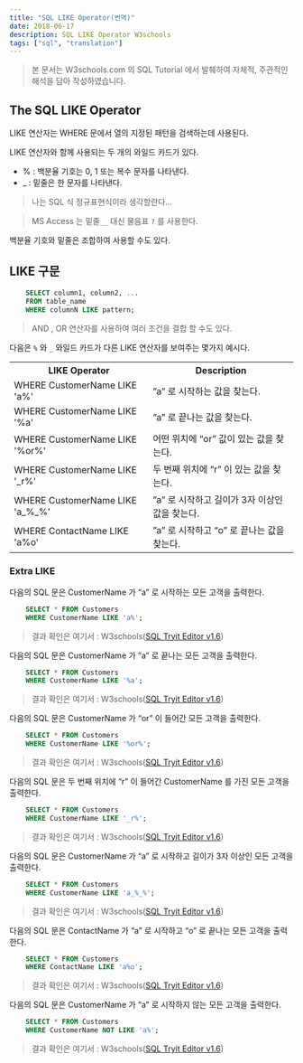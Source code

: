 ```yaml
---
title: "SQL LIKE Operator(번역)"
date: 2018-06-17
description: SQL LIKE Operator W3schools
tags: ["sql", "translation"]
---
```


> 본 문서는 W3schools.com 의 SQL Tutorial 에서 발췌하여 자체적, 주관적인 해석을 담아 작성하였습니다.

## The SQL LIKE Operator

LIKE 연산자는 WHERE 문에서 열의 지정된 패턴을 검색하는데 사용된다.

LIKE 연산자와 함께 사용되는 두 개의 와일드 카드가 있다.

- % : 백분율 기호는 0, 1 또는 복수 문자를 나타낸다.
- \_ : 밑줄은 한 문자를 나타낸다.

> 나는 SQL 식 정규표현식이라 생각할란다...

> MS Access 는 밑줄`__` 대신 물음표 `?` 를 사용한다.

백분율 기호와 밑줄은 조합하여 사용할 수도 있다.

## LIKE 구문

```sql
	SELECT column1, column2, ...
	FROM table_name
	WHERE columnN LIKE pattern;
```

> AND , OR 연산자를 사용하여 여러 조건을 결합 할 수도 있다.

다음은 `%` 와 `_` 와일드 카드가 다른 LIKE 연산자를 보여주는 몇가지 예시다.

<table class="w3-table-all notranslate">
  <tr>
    <th>LIKE Operator</th>
    <th>Description</th>
  </tr>
  <tr>
    <td>WHERE CustomerName LIKE 'a%'</td>
    <td>”a” 로 시작하는 값을 찾는다.</td>
  </tr>
  <tr>
    <td>WHERE CustomerName LIKE '%a'</td>
    <td>”a” 로 끝나는 값을 찾는다.</td>
  </tr>
  <tr>
    <td>WHERE CustomerName LIKE '%or%'</td>
    <td>어떤 위치에 “or” 값이 있는 값을 찾는다.</td>
  </tr>
  <tr>
    <td>WHERE CustomerName LIKE '_r%'</td>
    <td>두 번째 위치에 “r” 이 있는 값을 찾는다.</td>
  </tr>
  <tr>
    <td>WHERE CustomerName LIKE 'a_%_%'</td>
    <td>”a” 로 시작하고 길이가 3자 이상인 값을 찾는다.</td>
  </tr>
  <tr>
    <td>WHERE ContactName LIKE 'a%o'</td>
    <td>”a” 로 시작하고 “o” 로 끝나는 값을 찾는다.</td>
  </tr>
</table>

### Extra LIKE

다음의 SQL 문은 CustomerName 가 “a” 로 시작하는 모든 고객을 출력한다.

```sql
	SELECT * FROM Customers
	WHERE CustomerName LIKE 'a%';
```

> 결과 확인은 여기서 : W3schools([SQL Tryit Editor v1.6](https://www.w3schools.com/sql/trysql.asp?filename=trysql_select_like))

다음의 SQL 문은 CustomerName 가 ”a” 로 끝나는 모든 고객을 출력한다.

```sql
	SELECT * FROM Customers
	WHERE CustomerName LIKE '%a';
```

> 결과 확인은 여기서 : W3schools([SQL Tryit Editor v1.6](https://www.w3schools.com/sql/trysql.asp?filename=trysql_select_like_ending))

다음의 SQL 문은 CustomerName 가 “or” 이 들어간 모든 고객을 출력한다.

```sql
	SELECT * FROM Customers
	WHERE CustomerName LIKE '%or%';
```

> 결과 확인은 여기서 : W3schools([SQL Tryit Editor v1.6](https://www.w3schools.com/sql/trysql.asp?filename=trysql_select_like_pattern))

다음의 SQL 문은 두 번째 위치에 “r” 이 들어간 CustomerName 를 가진 모든 고객을 출력한다.

```sql
	SELECT * FROM Customers
	WHERE CustomerName LIKE '_r%';
```

> 결과 확인은 여기서 : W3schools([SQL Tryit Editor v1.6](https://www.w3schools.com/sql/trysql.asp?filename=trysql_select_like_underscore))

다음의 SQL 문은 CustomerName 가 “a” 로 시작하고 길이가 3자 이상인 모든 고객을 출력한다.

```sql
	SELECT * FROM Customers
	WHERE CustomerName LIKE 'a_%_%';
```

> 결과 확인은 여기서 : W3schools([SQL Tryit Editor v1.6](https://www.w3schools.com/sql/trysql.asp?filename=trysql_select_like_start_least))

다음의 SQL 문은 ContactName 가 “a” 로 시작하고 “o” 로 끝나는 모든 고객을 출력한다.

```sql
	SELECT * FROM Customers
	WHERE ContactName LIKE 'a%o';
```

> 결과 확인은 여기서 : W3schools([SQL Tryit Editor v1.6](https://www.w3schools.com/sql/trysql.asp?filename=trysql_select_like_start_end))

다음의 SQL 문은 CustomerName 가 “a” 로 시작하지 않는 모든 고객을 출력한다.

```sql
	SELECT * FROM Customers
	WHERE CustomerName NOT LIKE 'a%';
```

> 결과 확인은 여기서 : W3schools([SQL Tryit Editor v1.6](https://www.w3schools.com/sql/trysql.asp?filename=trysql_select_like_not))
